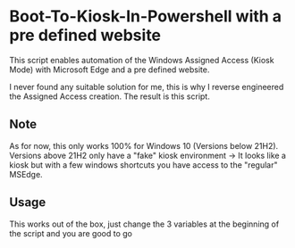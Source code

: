 # Boot-To-Kiosk-In-Powershell with a pre defined website

This script enables automation of the Windows Assigned Access (Kiosk Mode) with Microsoft Edge and a pre defined website.

I never found any suitable solution for me, this is why I reverse engineered the Assigned Access creation. The result is this script.

## Note

As for now, this only works 100% for Windows 10 (Versions below 21H2). Versions above 21H2 only have a "fake" kiosk environment -> It looks like a kiosk but with a few windows shortcuts you have access to the "regular" MSEdge.

## Usage

This works out of the box, just change the 3 variables at the beginning of the script and you are good to go
